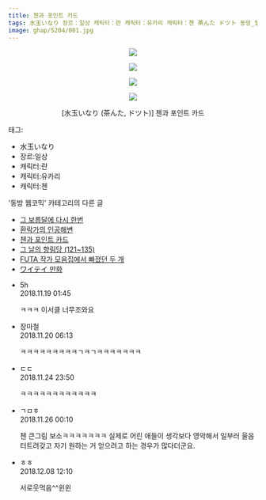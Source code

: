 ```yaml
---
title: 첸과 포인트 카드
tags: 水玉いなり 장르：일상 캐릭터：란 캐릭터：유카리 캐릭터：첸 茶んた ドツト 동방_웹코믹
image: ghap/5204/001.jpg
---
```

<div class="article">
<p style="text-align: center; clear: none; float: none;"><img src="{{ site.nasurl }}/ghap/5204/001.jpg"/></p>
<p style="text-align: center; clear: none; float: none;"><img src="{{ site.nasurl }}/ghap/5204/002.jpg"/></p>
<p style="text-align: center; clear: none; float: none;"><img src="{{ site.nasurl }}/ghap/5204/003.jpg"/></p>
<p style="text-align: center; clear: none; float: none;"><img src="{{ site.nasurl }}/ghap/5204/004.jpg"/></p>
<p style="text-align: center; clear: none; float: none;">[水玉いなり (茶んた, ドツト)] 첸과 포인트 카드</p>
</div><div class="tagTrail">
<p>태그: </p>
<ul>
<li>水玉いなり</li>
<li>장르:일상</li>
<li>캐릭터:란</li>
<li>캐릭터:유카리</li>
<li>캐릭터:첸</li>
</ul>
</div><div class="another">
<p>'동방 웹코믹' 카테고리의 다른 글</p>
<ul>
<li><a href="/2018-11-18-ghap_5206">그 보름달에 다시 한번</a></li>
<li><a href="/2018-11-18-ghap_5205">환락가의 인공해변</a></li>
<li><a href="/2018-11-18-ghap_5204">첸과 포인트 카드</a></li>
<li><a href="/2018-11-18-ghap_5197">그 날의 향림당 (121~135)</a></li>
<li><a href="/2018-11-13-ghap_5196">FUTA 작가 모음집에서 빠졌던 두 개</a></li>
<li><a href="/2018-11-05-ghap_5135">ワイテイ 만화</a></li>
</ul>
</div><div class="cb_module cb_fluid">
<div class="cb_wrt cb_profile">
<div class="comment">
<ul>
<li class="cb_thumb_off" id="comment15375082">
<div class="cb_comment_area">
<div class="cb_info_area">
<div class="cb_section">
<span class="cb_nick_name">5h</span>
</div>
<div class="cb_section">
<span class="cb_date">2018.11.19 01:45 </span>
</div>
</div>
<div class="cb_dsc_comment">
<p class="cb_dsc">
											ㅋㅋㅋ 이서클 너무조와요
										</p>
</div>
</div></li>
<li class="cb_thumb_off" id="comment15375598">
<div class="cb_comment_area">
<div class="cb_info_area">
<div class="cb_section">
<span class="cb_nick_name">장마철</span>
</div>
<div class="cb_section">
<span class="cb_date">2018.11.20 06:13 </span>
</div>
</div>
<div class="cb_dsc_comment">
<p class="cb_dsc">
											ㅋㅋㅋㅋㅋㅋㅋㅋㅋㄱㅋㄱㅋㅋㅋㅋㅋㅋㅋ
										</p>
</div>
</div></li>
<li class="cb_thumb_off" id="comment15378010">
<div class="cb_comment_area">
<div class="cb_info_area">
<div class="cb_section">
<span class="cb_nick_name">ㄷㄷ</span>
</div>
<div class="cb_section">
<span class="cb_date">2018.11.24 23:50 </span>
</div>
</div>
<div class="cb_dsc_comment">
<p class="cb_dsc">
											ㅋㅋㅋㅋㅋㅋㅋㅋㅋㅋㅋㅋ
										</p>
</div>
</div></li>
<li class="cb_thumb_off" id="comment15378483">
<div class="cb_comment_area">
<div class="cb_info_area">
<div class="cb_section">
<span class="cb_nick_name">ㄱㅁㅎ</span>
</div>
<div class="cb_section">
<span class="cb_date">2018.11.26 00:10 </span>
</div>
</div>
<div class="cb_dsc_comment">
<p class="cb_dsc">
											첸 큰그림 보소ㅋㅋㅋㅋㅋㅋㅋ 실제로 어린 애들이 생각보다 영악해서 일부러 울음 터트려갖고 자기 원하는 거 얻으려고 하는 경우가 많다더군요.
										</p>
</div>
</div></li>
<li class="cb_thumb_off" id="comment15383887">
<div class="cb_comment_area">
<div class="cb_info_area">
<div class="cb_section">
<span class="cb_nick_name">ㅎㅎ</span>
</div>
<div class="cb_section">
<span class="cb_date">2018.12.08 12:10 </span>
</div>
</div>
<div class="cb_dsc_comment">
<p class="cb_dsc">
											서로웃먹음^^윈윈
										</p>
</div>
</div></li>
</ul>
</div>
</div><!-- commentList close -->
</div>